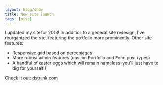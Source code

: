 ```yaml
---
layout: blog/show
title: New site launch
tags: [misc]
---
```


I updated my site for 2013! In addition to a general site redesign, I've reorganized the site, featuring the portfolio more prominently. Other site features:

- Responsive grid based on percentages
- More robust admin features (custom Portfolio and Form post types)
- A handful of easter eggs which will remain nameless (you'll just have to dig for yourself!)

Check it out: [dstrunk.com](http://dstrunk.com "The design and development portfolio of Daniel Strunk")
